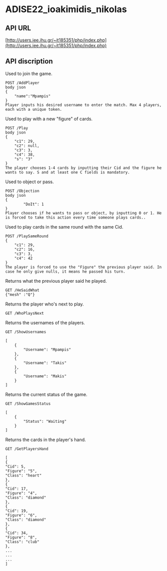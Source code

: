
# ADISE22_ioakimidis_nikolas

## API URL
[http://users.iee.ihu.gr/~it185351/php/index.php](http://users.iee.ihu.gr/~it185351/php/index.php)

## API discription 

Used to join the game.
```
POST /AddPlayer 
body json
{
    "name":"Mpampis"
}
Player inputs his desired username to enter the match. Max 4 players, each with a unique token.
```

Used to play with a new "figure" of cards.
```
POST /Play 
body json
{
    "c1": 29,
    "c2": null,
    "c3": 3,
    "c4": 38,
    "s": "3"
}
The player chooses 1-4 cards by inputting their Cid and the figure he wants to say. S and at least one C fields is mandatory.
```
Used to object or pass.
```
POST /Objection  
body json
{
        "DoIt": 1
}
Player chooses if he wants to pass or object, by inputting 0 or 1. He is forced to take this action every time someone plays cards..
```
Used to play cards in the same round with the same Cid.
```
POST /PlaySameRound
{
    "c1": 29,
    "c2": 16,
    "c3": 3,
    "c4": 42
}
The player is forced to use the "Figure" the previous player said. In case he only give nulls, it means he passed his turn.
```
Returns what the previous player said he played.
```
GET /HeSaidWhat
{"mesh" :"Q"}
```

Returns the player who's next to play.
```
GET /WhoPlaysNext

```

Returns the usernames of the players.
```
GET /ShowUsernames

[
    {
        "Username": "Mpampis"
    },
    {
        "Username": "Takis"
    },
    {
        "Username": "Makis"
    }
]

```
Returns the current status of the game.
```
GET /ShowGamesStatus

[
    {
        "Status": "Waiting"
    }
]

```

Returns the cards in the player's hand.
```
GET /GetPlayersHand

[
{
"Cid": 5,
"Figure": "5",
"Class": "heart"
},
{
"Cid": 17,
"Figure": "4",
"Class": "diamond"
},
{
"Cid": 19,
"Figure": "6",
"Class": "diamond"
},
{
"Cid": 34,
"Figure": "8",
"Class": "club"
},
...
...
...
]

```
